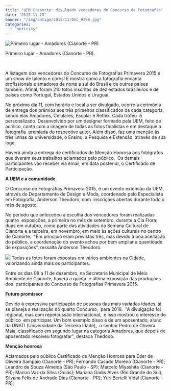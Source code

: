 ```yaml
---
title: "UEM Cianorte: divulgado vencedores de Concurso de Fotografia"
date: "2015-11-23"
banner: "/img/antigo/2015/11/DSC_9399.jpg"
categories: 
  - "noticias"
---
```


![Primeiro lugar - Amadores (Cianorte - PR)](/img/antigo/2015/11/Amador-1-lugar-e1448320844776.jpg) 

Primeiro lugar - Amadores (Cianorte - PR).

 

A listagem dos vencedores do Concurso de Fotografias Primavera 2015 é um show de talento e cores! E mostra como a fotografia encanta profissionais e amadores de norte a sul do Brasil e de outros países também. Afinal, foram 210 fotos inscritas de dez estados brasileiros e de países como Portugal, Estados Unidos e Uruguai.

No próximo dia 11, com horário e local a ser divulgado, ocorre a cerimônia de entrega dos prêmios aos três primeiros classificados de cada categoria, sendo elas Amadores, Celulares, Escolar e Reflex. Cada troféu  é personalizado. Desenvolvido por um designer formado pela UEM, feito de acrílico, conta com a imagem de todas as fotos finalistas e em destaque a fotografia  premiada do respectivo autor. Além disso, faz uma menção às três linhas da universidade, o Ensino, a Pesquisa e Extensão, através de sua logo.

Haverá ainda a entrega de certificados de Menção Honrosa aos fotógrafos que tiveram seus trabalhos aclamados pelo público.  Os demais participantes vão receber via email, em data posterior, o Certificado de Participação.

**A UEM e a comunidade**

O Concurso de Fotografias Primavera 2015, é um evento extensão da UEM, através do Departamento de Design e Moda, coordenado pelo Especialista em Fotografia, Anderson Theodoro, com  inscrições abertas durante todo o mês de agosto.

No período que antecedeu à escolha dos vencedores foram realizadas quatro  exposições, a primeira no mês de setembro, durante a Cia Flora; duas em outubro, como parte das atividades da Semana Cultural de Cianorte e a terceira, em novembro, em meio às ações culturais no centro de Cianorte.  "Em princípio eram previstas três, mas devido à boa aceitação do público, a coordenação do evento achou por bem ampliar a quantidade de exposições", ressalta Anderson Theodoro.

![](/img/antigo/2015/11/DSC_9399.jpg) 
Todas as fotos foram expostas em vários ambientes na Cidade, valorizando ainda mais os participantes.

Entre os dias 08 a 11 de dezembro, na Secretaria Municipal de Meio Ambiente de Cianorte, haverá a quinta  e última exposição das produções dos  participantes do Concurso de Fotografias Primavera 2015.

**Futuro promissor**

Devido à expressiva participação de pessoas das mais variadas idades, já se planeja a realização do quarto Concurso,  para 2016.  "A divulgação foi regional, mas com repercussão internacional,  e isso mostrou o interesse do público  em participar. Um bom exemplo disso é de um aposentado, aluno da UNATI (Universidade da Terceira Idade),  o senhor Pedro de Oliveira Maia, classificado em segundo lugar na categoria Amadores, que depois de aposentado resolveu fotografar", destaca Thedodo.

**Menção honrosa**

Aclamados pelo público Certificado de Menção Honrosa para Eder de Oliveira Sampaio (Cianorte - PR); Fernando Casado Moreno (Cianorte - PR); Leandro de Souza Almeida (São Paulo - SP); Marcelo Miyashita (Cianorte - PR); Marcio Vaz da Silva (Goiás); Mariana Gadis Alves (Rio Grande do Sul); Silvana Félix de Andrade Dias (Cianorte - PR); Yuri Bertelli Vidal (Cianorte - PR);

